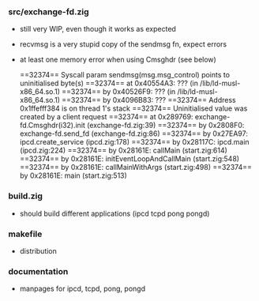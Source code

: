 ### src/exchange-fd.zig

- still very WIP, even though it works as expected
- recvmsg is a very stupid copy of the sendmsg fn, expect errors
- at least one memory error when using Cmsghdr (see below)

	==32374== Syscall param sendmsg(msg.msg_control) points to uninitialised byte(s)
	==32374==    at 0x40554A3: ??? (in /lib/ld-musl-x86_64.so.1)
	==32374==    by 0x40526F9: ??? (in /lib/ld-musl-x86_64.so.1)
	==32374==    by 0x4096B83: ???
	==32374==  Address 0x1ffefff384 is on thread 1's stack
	==32374==  Uninitialised value was created by a client request
	==32374==    at 0x289769: exchange-fd.Cmsghdr(i32).init (exchange-fd.zig:39)
	==32374==    by 0x2808F0: exchange-fd.send_fd (exchange-fd.zig:86)
	==32374==    by 0x27EA97: ipcd.create_service (ipcd.zig:178)
	==32374==    by 0x28117C: ipcd.main (ipcd.zig:224)
	==32374==    by 0x28161E: callMain (start.zig:614)
	==32374==    by 0x28161E: initEventLoopAndCallMain (start.zig:548)
	==32374==    by 0x28161E: callMainWithArgs (start.zig:498)
	==32374==    by 0x28161E: main (start.zig:513)

### build.zig

- should build different applications (ipcd tcpd pong pongd)

### makefile

- distribution

### documentation

- manpages for ipcd, tcpd, pong, pongd
